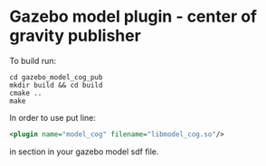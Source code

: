 # Gazebo model plugin - center of gravity publisher

To build run:  
```
cd gazebo_model_cog_pub
mkdir build && cd build
cmake ..
make
```

In order to use put line:
```xml
<plugin name="model_cog" filename="libmodel_cog.so"/>
```
in <model> section in your gazebo model sdf file.
